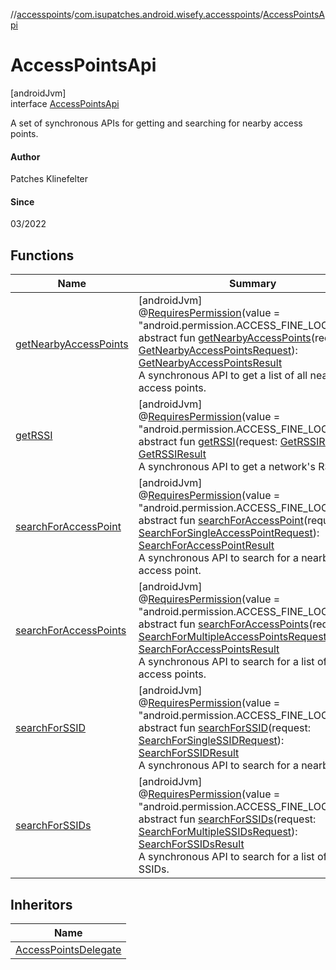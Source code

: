 //[accesspoints](../../../index.md)/[com.isupatches.android.wisefy.accesspoints](../index.md)/[AccessPointsApi](index.md)

# AccessPointsApi

[androidJvm]\
interface [AccessPointsApi](index.md)

A set of synchronous APIs for getting and searching for nearby access points.

#### Author

Patches Klinefelter

#### Since

03/2022

## Functions

| Name | Summary |
|---|---|
| [getNearbyAccessPoints](get-nearby-access-points.md) | [androidJvm]<br>@[RequiresPermission](https://developer.android.com/reference/kotlin/androidx/annotation/RequiresPermission.html)(value = &quot;android.permission.ACCESS_FINE_LOCATION&quot;)<br>abstract fun [getNearbyAccessPoints](get-nearby-access-points.md)(request: [GetNearbyAccessPointsRequest](../../com.isupatches.android.wisefy.accesspoints.entities/-get-nearby-access-points-request/index.md)): [GetNearbyAccessPointsResult](../../com.isupatches.android.wisefy.accesspoints.entities/-get-nearby-access-points-result/index.md)<br>A synchronous API to get a list of all nearby access points. |
| [getRSSI](get-r-s-s-i.md) | [androidJvm]<br>@[RequiresPermission](https://developer.android.com/reference/kotlin/androidx/annotation/RequiresPermission.html)(value = &quot;android.permission.ACCESS_FINE_LOCATION&quot;)<br>abstract fun [getRSSI](get-r-s-s-i.md)(request: [GetRSSIRequest](../../com.isupatches.android.wisefy.accesspoints.entities/-get-r-s-s-i-request/index.md)): [GetRSSIResult](../../com.isupatches.android.wisefy.accesspoints.entities/-get-r-s-s-i-result/index.md)<br>A synchronous API to get a network's RSSI level. |
| [searchForAccessPoint](search-for-access-point.md) | [androidJvm]<br>@[RequiresPermission](https://developer.android.com/reference/kotlin/androidx/annotation/RequiresPermission.html)(value = &quot;android.permission.ACCESS_FINE_LOCATION&quot;)<br>abstract fun [searchForAccessPoint](search-for-access-point.md)(request: [SearchForSingleAccessPointRequest](../../com.isupatches.android.wisefy.accesspoints.entities/-search-for-single-access-point-request/index.md)): [SearchForAccessPointResult](../../com.isupatches.android.wisefy.accesspoints.entities/-search-for-access-point-result/index.md)<br>A synchronous API to search for a nearby access point. |
| [searchForAccessPoints](search-for-access-points.md) | [androidJvm]<br>@[RequiresPermission](https://developer.android.com/reference/kotlin/androidx/annotation/RequiresPermission.html)(value = &quot;android.permission.ACCESS_FINE_LOCATION&quot;)<br>abstract fun [searchForAccessPoints](search-for-access-points.md)(request: [SearchForMultipleAccessPointsRequest](../../com.isupatches.android.wisefy.accesspoints.entities/-search-for-multiple-access-points-request/index.md)): [SearchForAccessPointsResult](../../com.isupatches.android.wisefy.accesspoints.entities/-search-for-access-points-result/index.md)<br>A synchronous API to search for a list of nearby access points. |
| [searchForSSID](search-for-s-s-i-d.md) | [androidJvm]<br>@[RequiresPermission](https://developer.android.com/reference/kotlin/androidx/annotation/RequiresPermission.html)(value = &quot;android.permission.ACCESS_FINE_LOCATION&quot;)<br>abstract fun [searchForSSID](search-for-s-s-i-d.md)(request: [SearchForSingleSSIDRequest](../../com.isupatches.android.wisefy.accesspoints.entities/-search-for-single-s-s-i-d-request/index.md)): [SearchForSSIDResult](../../com.isupatches.android.wisefy.accesspoints.entities/-search-for-s-s-i-d-result/index.md)<br>A synchronous API to search for a nearby SSID. |
| [searchForSSIDs](search-for-s-s-i-ds.md) | [androidJvm]<br>@[RequiresPermission](https://developer.android.com/reference/kotlin/androidx/annotation/RequiresPermission.html)(value = &quot;android.permission.ACCESS_FINE_LOCATION&quot;)<br>abstract fun [searchForSSIDs](search-for-s-s-i-ds.md)(request: [SearchForMultipleSSIDsRequest](../../com.isupatches.android.wisefy.accesspoints.entities/-search-for-multiple-s-s-i-ds-request/index.md)): [SearchForSSIDsResult](../../com.isupatches.android.wisefy.accesspoints.entities/-search-for-s-s-i-ds-result/index.md)<br>A synchronous API to search for a list of nearby SSIDs. |

## Inheritors

| Name |
|---|
| [AccessPointsDelegate](../-access-points-delegate/index.md) |
